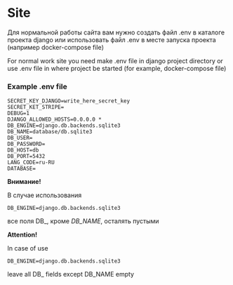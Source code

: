 # Site
Для нормальной работы сайта вам нужно создать файл .env в каталоге проекта django или использовать файл .env в месте запуска проекта (например docker-compose file)

For normal work site you need make .env file in django project directory or use .env file in where project be started (for example, docker-compose file)
### Example .env file
```
SECRET_KEY_DJANGO=write_here_secret_key
SECRET_KET_STRIPE=
DEBUG=1
DJANGO_ALLOWED_HOSTS=0.0.0.0 *
DB_ENGINE=django.db.backends.sqlite3 
DB_NAME=database/db.sqlite3
DB_USER=
DB_PASSWORD=
DB_HOST=db
DB_PORT=5432
LANG_CODE=ru-RU
DATABASE=
```
**Внимание!**

В случае использования
```
DB_ENGINE=django.db.backends.sqlite3
```
все поля DB_, кроме *DB_NAME*, осталять пустыми

**Attention!**

In case of use
```
DB_ENGINE=django.db.backends.sqlite3
```
leave all DB_ fields except DB_NAME empty




